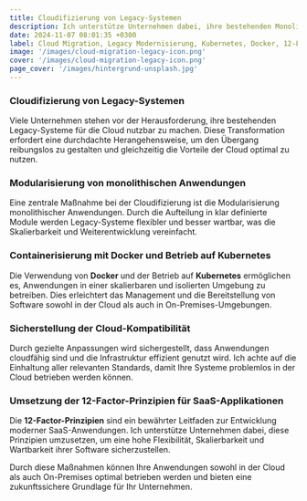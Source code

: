 ```yaml
---
title: Cloudifizierung von Legacy-Systemen
description: Ich unterstütze Unternehmen dabei, ihre bestehenden Monolithen auf Java-Basis fit für die Cloud zu machen und Cloud-Kompatibilität sicherzustellen.
date: 2024-11-07 08:01:35 +0300
label: Cloud Migration, Legacy Modernisierung, Kubernetes, Docker, 12-Factor
image: '/images/cloud-migration-legacy-icon.png'
cover: '/images/cloud-migration-legacy-icon.png'
page_cover: '/images/hintergrund-unsplash.jpg'
---
```


### Cloudifizierung von Legacy-Systemen

Viele Unternehmen stehen vor der Herausforderung, ihre bestehenden Legacy-Systeme für die Cloud nutzbar zu machen. Diese Transformation erfordert eine durchdachte Herangehensweise, um den Übergang reibungslos zu gestalten und gleichzeitig die Vorteile der Cloud optimal zu nutzen.

### Modularisierung von monolithischen Anwendungen

Eine zentrale Maßnahme bei der Cloudifizierung ist die Modularisierung monolithischer Anwendungen. Durch die Aufteilung in klar definierte Module werden Legacy-Systeme flexibler und besser wartbar, was die Skalierbarkeit und Weiterentwicklung vereinfacht.

### Containerisierung mit Docker und Betrieb auf Kubernetes

Die Verwendung von **Docker** und der Betrieb auf **Kubernetes** ermöglichen es, Anwendungen in einer skalierbaren und isolierten Umgebung zu betreiben. Dies erleichtert das Management und die Bereitstellung von Software sowohl in der Cloud als auch in On-Premises-Umgebungen.

### Sicherstellung der Cloud-Kompatibilität

Durch gezielte Anpassungen wird sichergestellt, dass Anwendungen cloudfähig sind und die Infrastruktur effizient genutzt wird. Ich achte auf die Einhaltung aller relevanten Standards, damit Ihre Systeme problemlos in der Cloud betrieben werden können.

### Umsetzung der 12-Factor-Prinzipien für SaaS-Applikationen

Die **12-Factor-Prinzipien** sind ein bewährter Leitfaden zur Entwicklung moderner SaaS-Anwendungen. Ich unterstütze Unternehmen dabei, diese Prinzipien umzusetzen, um eine hohe Flexibilität, Skalierbarkeit und Wartbarkeit ihrer Software sicherzustellen.

Durch diese Maßnahmen können Ihre Anwendungen sowohl in der Cloud als auch On-Premises optimal betrieben werden und bieten eine zukunftssichere Grundlage für Ihr Unternehmen.
